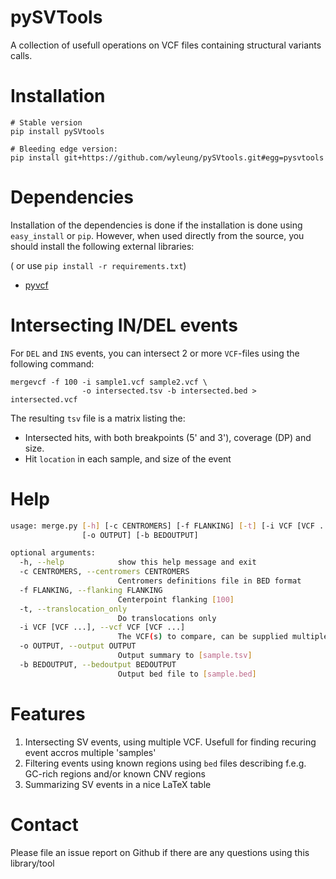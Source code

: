 # pySVTools

A collection of usefull operations on VCF files containing structural variants calls.

# Installation

    # Stable version
    pip install pySVtools

    # Bleeding edge version:
    pip install git+https://github.com/wyleung/pySVtools.git#egg=pysvtools

# Dependencies

Installation of the dependencies is done if the installation is done using `easy_install` or `pip`. However, when used directly from the source, you should install the following external libraries:

( or use `pip install -r requirements.txt`)


 - [pyvcf](https://github.com/jamescasbon/PyVCF)
 


# Intersecting IN/DEL events

For `DEL` and `INS` events, you can intersect 2 or more `VCF`-files using the following command:

    mergevcf -f 100 -i sample1.vcf sample2.vcf \
                    -o intersected.tsv -b intersected.bed > intersected.vcf

The resulting `tsv` file is a matrix listing the:

 - Intersected hits, with both breakpoints (5' and 3'), coverage (DP) and size.
 - Hit `location` in each sample, and size of the event



# Help

```bash
usage: merge.py [-h] [-c CENTROMERS] [-f FLANKING] [-t] [-i VCF [VCF ...]]
                [-o OUTPUT] [-b BEDOUTPUT]

optional arguments:
  -h, --help            show this help message and exit
  -c CENTROMERS, --centromers CENTROMERS
                        Centromers definitions file in BED format
  -f FLANKING, --flanking FLANKING
                        Centerpoint flanking [100]
  -t, --translocation_only
                        Do translocations only
  -i VCF [VCF ...], --vcf VCF [VCF ...]
                        The VCF(s) to compare, can be supplied multiple times
  -o OUTPUT, --output OUTPUT
                        Output summary to [sample.tsv]
  -b BEDOUTPUT, --bedoutput BEDOUTPUT
                        Output bed file to [sample.bed]
```


# Features

 1. Intersecting SV events, using multiple VCF. Usefull for finding recuring event accros multiple 'samples'
 1. Filtering events using known regions using ``bed`` files describing f.e.g. GC-rich regions and/or known CNV regions
 1. Summarizing SV events in a nice LaTeX table

# Contact

Please file an issue report on Github if there are any questions using this library/tool


